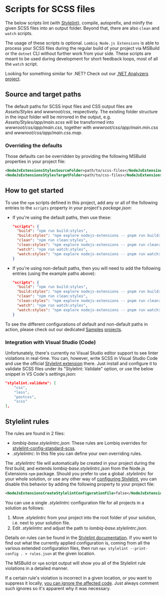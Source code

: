 # Scripts for SCSS files



The below scripts lint (with [Stylelint](https://stylelint.io/)), compile, autoprefix, and minify the given SCSS files into an output folder. Beyond that, there are also `clean` and `watch` scripts.

The usage of these scripts is optional. `Lombiq Node.js Extensions` is able to process your SCSS files during the regular build of your project via MSBuild or the `dotnet` CLI without further work from your side. These scripts are meant to be used during development for short feedback loops, most of all the `watch` script.

Looking for something similar for .NET? Check out our [.NET Analyzers project](https://github.com/Lombiq/.NET-Analyzers).


## Source and target paths

The default paths for SCSS input files and CSS output files are *Assets/Styles* and *wwwroot/css*, respectively. The existing folder structure in the input folder will be mirrored in the output, e.g. *Assets/Styles/app/main.scss* will be transformed into *wwwroot/css/app/main.css*, together with *wwwroot/css/app/main.min.css* and *wwwroot/css/app/main.css.map*.

### Overriding the defaults

Those defaults can be overridden by providing the following MSBuild properties in your project file:

```xml
<NodeJsExtensionsStylesSourceFolder>path/to/scss-files</NodeJsExtensionsStylesSourceFolder>
<NodeJsExtensionsStylesTargetFolder>path/to/css-files</NodeJsExtensionsStylesTargetFolder>
```


## How to get started

To use the `npm` scripts defined in this project, add any or all of the following entries to the `scripts` property in your project's *package.json*:

- If you're using the default paths, then use these:

  ```json
  "scripts": {
    "build": "npm run build:styles",
    "build:styles": "npm explore nodejs-extensions -- pnpm run build:styles",
    "clean": "npm run clean:styles",
    "clean:styles": "npm explore nodejs-extensions -- pnpm run clean:styles",
    "watch": "npm run watch:styles",
    "watch:styles": "npm explore nodejs-extensions -- pnpm run watch:styles"
  }
  ```

- If you're using non-default paths, then you will need to add the following entries (using the example paths above):

  ```json
  "scripts": {
    "build": "npm run build:styles",
    "build:styles": "npm explore nodejs-extensions -- pnpm run build:styles:args --source=path/to/scss-files --target=path/to/css-files",
    "clean": "npm run clean:styles",
    "clean:styles": "npm explore nodejs-extensions -- pnpm run clean:styles:args --target=path/to/css-files",
    "watch": "npm run watch:styles",
    "watch:styles": "npm explore nodejs-extensions -- pnpm run watch:styles:args --source=path/to/scss-files --target=path/to/css-files"
  }
  ```

To see the different configurations of default and non-default paths in action, please check out our dedicated [Samples](../../Lombiq.NodeJs.Extensions.Samples/Readme.md) [projects](../../Lombiq.NodeJs.Extensions.Samples.NuGet/Readme.md).

### Integration with Visual Studio (Code)

Unfortunately, there's currently no Visual Studio editor support to see linter violations in real-time. You can, however, write SCSS in Visual Studio Code and use the official [Stylelint extension](https://marketplace.visualstudio.com/items?itemName=stylelint.vscode-stylelint) there. Just install and configure it to validate SCSS files under its "Stylelint: Validate" option, or use the below snippet in VS Code's *settings.json*:

```json
"stylelint.validate": [
    "css",
    "less",
    "postcss",
    "scss"
],
```


## Stylelint rules

The rules are found in 2 files:
- *lombiq-base.stylelintrc.json*: These rules are Lombiq overrides for [stylelint-config-standard-scss](https://www.npmjs.com/package/stylelint-config-standard-scss).
- *.stylelintrc*: In this file you can define your own overriding rules.

The *.stylelintrc* file will automatically be created in your project during the first build, and extends *lombiq-base.stylelintrc.json* from the Node.js Extensions `npm` package. Should you prefer to use a global *.stylelintrc* for your whole solution, or use any other way of [configuring Stylelint](https://github.com/stylelint/stylelint/blob/main/docs/user-guide/configure.md#configuration), you can disable this behavior by adding the following property to your project file:

```xml
<NodeJsExtensionsCreateStylelintConfigurationFile>false</NodeJsExtensionsCreateStylelintConfigurationFile>
```

You can use a single *.stylelintrc* configuration file for all projects in a solution as follows:

1. Move *.stylelintrc* from your project into the root folder of your solution, i.e. next to your solution file.
2. Edit *.stylelintrc* and adjust the path to *lombiq-base.stylelintrc.json*.

Details on rules can be found in the [Stylelint documentation](https://stylelint.io/user-guide/rules/list). If you want to find out what the currently applied configuration is, coming from all the various extended configuration files, then run `npx stylelint --print-config . > rules.json` at the given location.

The MSBuild or `npm` script output will show you all of the Stylelint rule violations in a detailed manner.

If a certain rule's violation is incorrect in a given location, or you want to suppress it locally, [you can ignore the affected code](https://stylelint.io/user-guide/ignore-code/). Just always comment such ignores so it's apparent why it was necessary.
